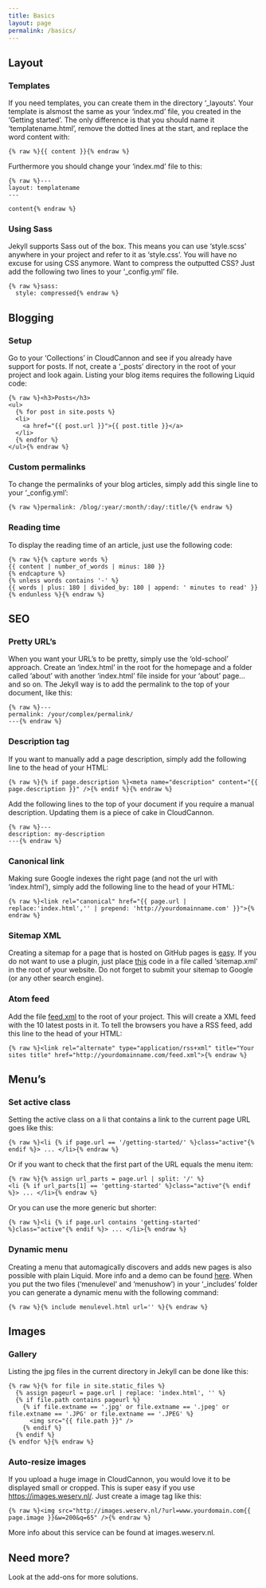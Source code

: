 ```yaml
---
title: Basics
layout: page
permalink: /basics/
---
```



## Layout

### Templates

If you need templates, you can create them in the directory ‘_layouts’. Your template is alsmost the same as your ‘index.md’ file, you created in the ‘Getting started’. The only difference is that you should name it ‘templatename.html’, remove the dotted lines at the start, and replace the word content with:

```
{% raw %}{{ content }}{% endraw %}
```

Furthermore you should change your ‘index.md’ file to this:

```
{% raw %}---
layout: templatename
---

content{% endraw %}
```

### Using Sass

Jekyll supports Sass out of the box. This means you can use ‘style.scss’ anywhere in your project and refer to it as ‘style.css’. You will have no excuse for using CSS anymore. Want to compress the outputted CSS? Just add the following two lines to your ‘_config.yml’ file.

```
{% raw %}sass:
  style: compressed{% endraw %}
```

## Blogging

### Setup

Go to your ‘Collections’ in CloudCannon and see if you already have support for posts. If not, create a ‘_posts’ directory in the root of your project and look again. Listing your blog items requires the following Liquid code:

```
{% raw %}<h3>Posts</h3>
<ul>
  {% for post in site.posts %}
  <li>
    <a href="{{ post.url }}">{{ post.title }}</a>
  </li>
  {% endfor %}
</ul>{% endraw %}
```

### Custom permalinks

To change the permalinks of your blog articles, simply add this single line to your ‘_config.yml’:

```
{% raw %}permalink: /blog/:year/:month/:day/:title/{% endraw %}
```

### Reading time

To display the reading time of an article, just use the following code:

```
{% raw %}{% capture words %}
{{ content | number_of_words | minus: 180 }}
{% endcapture %}
{% unless words contains '-' %}
{{ words | plus: 180 | divided_by: 180 | append: ' minutes to read' }}
{% endunless %}{% endraw %}
```

## SEO

### Pretty URL’s

When you want your URL’s to be pretty, simply use the ‘old-school’ approach. Create an ‘index.html’ in the root for the homepage and a folder called ‘about’ with another ‘index.html’ file inside for your ‘about’ page… and so on. The Jekyll way is to add the permalink to the top of your document, like this:

```
{% raw %}---
permalink: /your/complex/permalink/
---{% endraw %}
```

### Description tag

If you want to manually add a page description, simply add the following line to the head of your HTML:

```
{% raw %}{% if page.description %}<meta name="description" content="{{ page.description }}" />{% endif %}{% endraw %}
```

Add the following lines to the top of your document if you require a manual description. Updating them is a piece of cake in CloudCannon.

```
{% raw %}---
description: my-description
---{% endraw %}
```

### Canonical link

Making sure Google indexes the right page (and not the url with ‘index.html’), simply add the following line to the head of your HTML:

```
{% raw %}<link rel="canonical" href="{{ page.url | replace:'index.html','' | prepend: 'http://yourdomainname.com' }}">{% endraw %}
```

### Sitemap XML

Creating a sitemap for a page that is hosted on GitHub pages is [easy](https://help.github.com/articles/sitemaps-for-github-pages/). If you do not want to use a plugin, just place [this](https://github.com/CloudCannon/Jekyll-Tips/blob/master/sitemap.xml) code in a file called ‘sitemap.xml’ in the root of your website. Do not forget to submit your sitemap to Google (or any other search engine).

### Atom feed

Add the file [feed.xml](https://github.com/jnvsor/jekyll-dynamic-menu/blob/master/feed.xml) to the root of your project. This will create a XML feed with the 10 latest posts in it. To tell the browsers you have a RSS feed, add this line to the head of your HTML:

```
{% raw %}<link rel="alternate" type="application/rss+xml" title="Your sites title" href="http://yourdomainname.com/feed.xml">{% endraw %}
```

## Menu’s

### Set active class

Setting the active class on a li that contains a link to the current page URL goes like this:

```
{% raw %}<li {% if page.url == '/getting-started/' %}class="active"{% endif %}> ... </li>{% endraw %}
```

Or if you want to check that the first part of the URL equals the menu item:

```
{% raw %}{% assign url_parts = page.url | split: '/' %}
<li {% if url_parts[1] == 'getting-started' %}class="active"{% endif %}> ... </li>{% endraw %}
```

Or you can use the more generic but shorter:

```
{% raw %}<li {% if page.url contains 'getting-started' %}class="active"{% endif %}> ... </li>{% endraw %}
```

### Dynamic menu

Creating a menu that automagically discovers and adds new pages is also possible with plain Liquid. More info and a demo can be found [here](https://github.com/jnvsor/jekyll-dynamic-menu). When you put the two files (‘menulevel’ and ‘menushow’) in your ‘_includes’ folder you can generate a dynamic menu with the following command:

```
{% raw %}{% include menulevel.html url='' %}{% endraw %}
```

## Images

### Gallery

Listing the jpg files in the current directory in Jekyll can be done like this:

```
{% raw %}{% for file in site.static_files %}
  {% assign pageurl = page.url | replace: 'index.html', '' %}
  {% if file.path contains pageurl %}
    {% if file.extname == '.jpg' or file.extname == '.jpeg' or file.extname == '.JPG' or file.extname == '.JPEG' %}
      <img src="{{ file.path }}" />
    {% endif %}
  {% endif %}
{% endfor %}{% endraw %}
```

### Auto-resize images

If you upload a huge image in CloudCannon, you would love it to be displayed small or cropped. This is super easy if you use https://images.weserv.nl/. Just create a image tag like this:

```
{% raw %}<img src="http://images.weserv.nl/?url=www.yourdomain.com{{ page.image }}&w=200&q=65" />{% endraw %}
```

More info about this service can be found at images.weserv.nl.

## Need more?

Look at the add-ons for more solutions.
